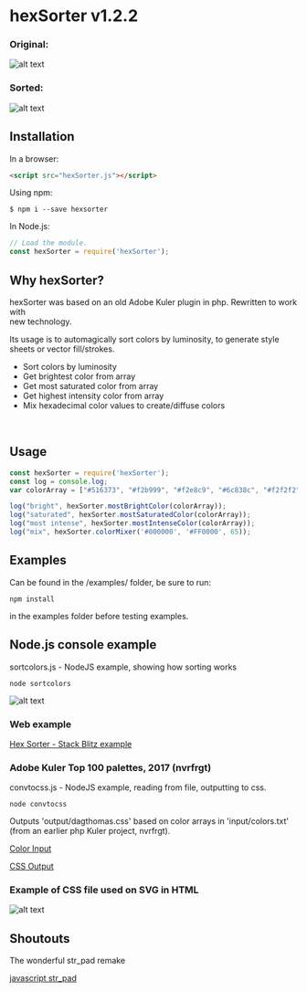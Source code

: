 # hexSorter v1.2.2

### Original:
![alt text](https://raw.githubusercontent.com/dagthomas/hexSorter/master/images/unsorted_hexSorter.png "Unsorted Color Array")

### Sorted:
![alt text](https://raw.githubusercontent.com/dagthomas/hexSorter/master/images/sorted_hexSorter.png "Sorted Color Array")

## Installation
In a browser:
```html
<script src="hexSorter.js"></script>
```

Using npm:
```shell
$ npm i --save hexsorter
```

In Node.js:
```js
// Load the module.
const hexSorter = require('hexSorter');
```

## Why hexSorter?

hexSorter was based on an old Adobe Kuler plugin in php. Rewritten to work with<br>
new technology.<br>

Its usage is to automagically sort colors by luminosity, to generate style<br>
sheets or vector fill/strokes.<br>

 * Sort colors by luminosity
 * Get brightest color from array
 * Get most saturated color from array
 * Get highest intensity color from array
 * Mix hexadecimal color values to create/diffuse colors
 <br>

## Usage
```js
const hexSorter = require('hexSorter');
const log = console.log;
var colorArray = ["#516373", "#f2b999", "#f2e8c9", "#6c838c", "#f2f2f2"];

log("bright", hexSorter.mostBrightColor(colorArray));
log("saturated", hexSorter.mostSaturatedColor(colorArray));
log("most intense", hexSorter.mostIntenseColor(colorArray));
log("mix", hexSorter.colorMixer('#000000', '#FF0000', 65));

```
## Examples

Can be found in the /examples/ folder, be sure to run:

```shell
npm install
```

in the examples folder before testing examples.

## Node.js console example

sortcolors.js - NodeJS example, showing how sorting works
```shell
node sortcolors
```

![alt text](https://raw.githubusercontent.com/dagthomas/hexSorter/master/images/output_hexSorter.png "Sorted Color Array")


### Web example

[Hex Sorter - Stack Blitz example](https://stackblitz.com/edit/hexsorter?file=index.js)


### Adobe Kuler Top 100 palettes, 2017 (nvrfrgt)

convtocss.js - NodeJS example, reading from file, outputting to css.

```shell
node convtocss
```

Outputs 'output/dagthomas.css' based on color arrays in 'input/colors.txt' (from an earlier php Kuler project, nvrfrgt).

[Color Input](https://github.com/dagthomas/hexSorter/blob/master/examples/input/colors.txt)

[CSS Output](https://github.com/dagthomas/hexSorter/blob/master/examples/output/dagthomas.css)

### Example of CSS file used on SVG in HTML
![alt text](https://raw.githubusercontent.com/dagthomas/hexSorter/master/images/example_hexSorter.png "Example of palette applied to SVG")

## Shoutouts
The wonderful str_pad remake

[javascript str_pad](http://locutus.io/php/str_pad/)
